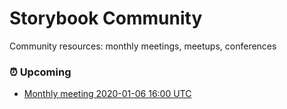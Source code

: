 # Storybook Community

Community resources: monthly meetings, meetups, conferences

### ⏰ Upcoming

- [Monthly meeting 2020-01-06 16:00 UTC](./meetings/2020/monthly-2020-01-06.md)
